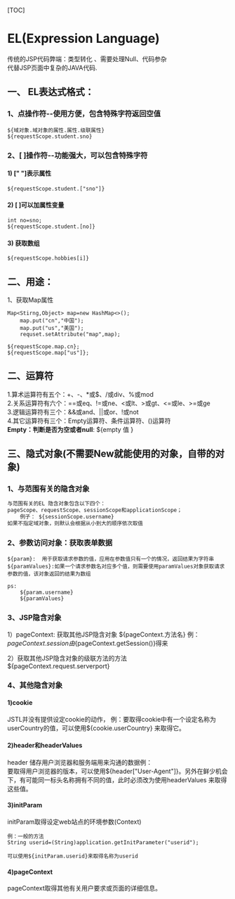 

[TOC]



# EL(Expression Language)

传统的JSP代码弊端：类型转化 、需要处理Null、代码参杂 <br/>
代替JSP页面中复杂的JAVA代码.

## 一、 EL表达式格式： 
### 1、点操作符--使用方便，包含特殊字符返回空值
```
${域对象.域对象的属性.属性.级联属性}
${requestScope.student.sno}
```


### 2、[ ]操作符--功能强大，可以包含特殊字符

#### 1) [" "]表示属性
```
${requestScope.student.["sno"]}
```
#### 2) [ ]可以加属性变量
```
int no=sno;
${requestScope.student.[no]}
```
####  3) 获取数组
```
${requestScope.hobbies[i]}
```


## 二、用途：

1、获取Map属性
```
Map<Stirng,Object> map=new HashMap<>();
    map.put("cn","中国");
    map.put("us","美国");
    requset.setAttribute("map",map);
    
${requestScope.map.cn};
${requestScope.map["us"]};
```


## 二、运算符

1.算术运算符有五个：+、-、*或$、/或div、%或mod <br/>
2.关系运算符有六个：==或eq、!=或ne、<或lt、>或gt、<=或le、>=或ge<br/>
3.逻辑运算符有三个：&&或and、||或or、!或not<br/>
4.其它运算符有三个：Empty运算符、条件运算符、()运算符<br/>
**Empty：判断是否为空或者null**:
${empty  值 }



## 三、隐式对象(不需要New就能使用的对象，自带的对象)

### 1、与范围有关的隐含对象
```xml
与范围有关的EL 隐含对象包含以下四个：
pageScope、requestScope、sessionScope和applicationScope；
    例子： ${sessionScope.username}
如果不指定域对象，则默认会根据从小到大的顺序依次取值
```

### 2、参数访问对象：获取表单数据
```
${param}:  用于获取请求参数的值，应用在参数值只有一个的情况，返回结果为字符串
${paramValues}:如果一个请求参数名对应多个值，则需要使用paramValues对象获取请求参数的值，该对象返回的结果为数组

ps: 
	${param.username}
    ${paramValues}
```

### 3、JSP隐含对象
1）pageContext:  获取其他JSP隐含对象 
${pageContext.方法名}
例： ${pageContext.session} 由${pageContext.getSession()}得来



2）获取其他JSP隐含对象的级联方法的方法
	${pageContext.request.serverport}



### 4、其他隐含对象

#### **1)cookie**   <br/>

JSTL并没有提供设定cookie的动作，
例：要取得cookie中有一个设定名称为userCountry的值，可以使用${cookie.userCountry} 来取得它。<br/>

#### **2)header和headerValues**<br/>

header 储存用户浏览器和服务端用来沟通的数据例：<br/>
要取得用户浏览器的版本，可以使用${header["User-Agent"]}。另外在鲜少机会下，有可能同一标头名称拥有不同的值，此时必须改为使用headerValues 来取得这些值。<br/>

#### **3)initParam**<br/>

initParam取得设定web站点的环境参数(Context)<br/>

```
例：一般的方法
String userid=(String)application.getInitParameter("userid");

可以使用${initParam.userid}来取得名称为userid
```
#### **4)pageContex**t<br>

pageContext取得其他有关用户要求或页面的详细信息。<br/>